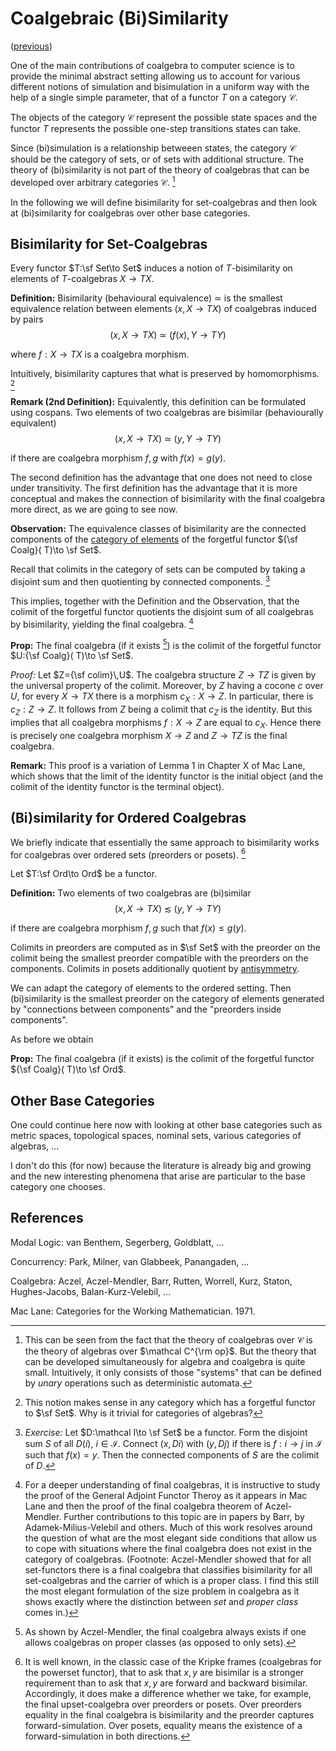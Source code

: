 # Coalgebraic (Bi)Similarity

([previous](https://hackmd.io/@alexhkurz/r1SJ8lizO))

One of the main contributions of coalgebra to computer science is to provide the minimal abstract setting allowing us to account for various different notions of simulation and bisimulation in a uniform way with the help of a single simple parameter, that of a functor $T$ on a category $\mathcal C$. 

The objects of the category $\mathcal C$ represent the possible state spaces and the functor $T$ represents the possible one-step transitions states can take.

Since (bi)simulation is a relationship betweeen states, the category $\mathcal C$ should be the category of sets, or of sets with additional structure. The theory of (bi)similarity is not part of the theory of coalgebras that can be developed over arbitrary categories $\mathcal C$. [^duality]

In the following we will define bisimilarity for set-coalgebras and then look at (bi)similarity for coalgebras over other base categories.

## Bisimilarity for Set-Coalgebras

Every functor $T:\sf Set\to Set$ induces a notion of $T$-bisimilarity on elements of $T$-coalgebras $X\to TX$.

**Definition:** Bisimilarity (behavioural equivalence) $\simeq$ is the smallest equivalence relation between elements $(x,X\to TX)$ of coalgebras induced by pairs 
$$(x,X\to TX)\  \simeq\  (f(x),Y\to TY)$$

where $f:X\to TX$ is a coalgebra morphism.

Intuitively, bisimilarity captures that what is preserved by homomorphisms. [^fhom]


**Remark (2nd Definition):** Equivalently, this definition can be formulated using cospans. Two elements of two coalgebras are bisimilar (behaviourally equivalent) 
$$(x,X\to TX)\  \simeq\  (y,Y\to TY)$$

if there are coalgebra morphism $f,g$ with $f(x)=g(y)$. 

The second definition has the advantage that one does not need to close under transitivity. The first definition has the advantage that it is more conceptual and makes the connection of bisimilarity with the final coalgebra more direct, as we are going to see now.


**Observation:** The equivalence classes of bisimilarity are the connected components of the [category of elements](https://en.wikipedia.org/wiki/Category_of_elements) of the forgetful functor ${\sf Coalg}( T)\to \sf Set$. 

Recall that colimits in the category of sets can be computed by taking a disjoint sum and then quotienting by connected components. [^quot]

This implies, together with the Definition and the Observation, that the colimit of the forgetful functor quotients the disjoint sum of all coalgebras by bisimilarity, yielding the final coalgebra. [^GAFT]

**Prop:** The final coalgebra (if it exists [^AM]) is the colimit of the forgetful functor  $U:{\sf Coalg}( T)\to \sf Set$. 

*Proof:* Let $Z={\sf colim}\,U$. The coalgebra structure $Z\to TZ$ is given by the universal property of the colimit. Moreover, by $Z$ having a cocone $c$ over $U$, for every $X\to TX$ there is a morphism $c_X:X\to Z$. In particular, there is $c_Z:Z\to Z$. It follows from $Z$ being a colimit that $c_Z$ is the identity. But this implies that all coalgebra morphisms $f:X\to Z$ are equal to $c_X$. Hence there is precisely one coalgebra morphism $X\to Z$ and $Z\to TZ$ is the final coalgebra.

**Remark:** This proof is a variation of Lemma 1 in Chapter X of Mac Lane, which shows that the limit of the identity functor is the initial object (and the colimit of the identity functor is the terminal object).

## (Bi)similarity for Ordered Coalgebras

We briefly indicate that essentially the same approach to bisimilarity works for coalgebras over ordered sets (preorders or posets). [^preorders]

Let $T:\sf Ord\to Ord$ be a functor. 

**Definition:** Two elements of two coalgebras are (bi)similar 
$$(x,X\to TX)\  \lesssim\  (y,Y\to TY)$$

if there are coalgebra morphism $f,g$ such that $f(x)\le g(y)$.

Colimits in preorders are computed as in $\sf Set$ with the preorder on the colimit being the smallest preorder compatible with the preorders on the components. Colimits in posets additionally quotient by [antisymmetry](https://en.wikipedia.org/wiki/Antisymmetric_relation).

We can adapt the category of elements to the ordered setting. Then (bi)similarity is the smallest preorder on the category of elements generated by "connections between components" and the "preorders inside components". 

As before we obtain

**Prop:** The final coalgebra (if it exists) is the colimit of the forgetful functor  ${\sf Coalg}( T)\to \sf Ord$.

## Other Base Categories

One could continue here now with looking at other base categories such as metric spaces, topological spaces, nominal sets, various categories of algebras, ...

I don't do this (for now) because the literature is already big and growing and the new interesting phenomena that arise are particular to the base category one chooses. 

## References

Modal Logic: van Benthem, Segerberg, Goldblatt, ...

Concurrency: Park, Milner, van Glabbeek, Panangaden, ...

Coalgebra: Aczel, Aczel-Mendler, Barr, Rutten, Worrell, Kurz, Staton, Hughes-Jacobs, Balan-Kurz-Velebil, ...

Mac Lane: Categories for the Working Mathematician. 1971.

[^duality]: This can be seen from the fact that the theory of coalgebras over $\mathcal C$ is  the theory of algebras over $\mathcal C^{\rm op}$. But the theory that can be developed simultaneously for algebra and coalgebra is quite small. Intuitively, it only consists of those "systems" that can be defined by *unary* operations such as deterministic automata.

[^fhom]: This notion makes sense in any category which has a forgetful functor to $\sf Set$. Why is it trivial for categories of algebras?

[^quot]: *Exercise:* Let $D:\mathcal I\to \sf Set$ be a functor. Form the disjoint sum $S$ of all $D(i)$, $i\in\mathcal I$. Connect $(x,Di)$ with $(y,Dj)$ if there is $f:i\to j$ in $\mathcal I$ such that $f(x)=y$. Then the connected components of $S$ are the colimit of $D$.

[^GAFT]: For a deeper understanding of final coalgebras, it is instructive to study the proof of the General Adjoint Functor Theroy as it appears in Mac Lane and then the proof of the final coalgebra theorem of Aczel-Mendler. Further contributions to this topic are in papers by Barr, by Adamek-Milius-Velebil and others. Much of this work resolves around the question of what are the most elegant side conditions that allow us to cope with situations where the final coalgebra does not exist in the category of coalgebras. (Footnote: Aczel-Mendler showed that for all set-functors there is a final coalgebra that classifies bisimilarity for all set-coalgebras and the carrier of which is a proper class. I find this still the most elegant formulation of the size problem in coalgebra as it shows exactly where the distinction between *set* and *proper class* comes in.)

[^AM]: As shown by Aczel-Mendler, the final coalgebra always exists if one allows coalgebras on proper classes (as opposed to only sets).

[^preorders]: It is well known, in the classic case of the Kripke frames (coalgebras for the powerset functor), that to ask that $x,y$ are bisimilar is a stronger requirement than to ask that $x,y$ are forward and backward bisimilar. Accordingly, it does make a difference whether we take, for example, the final upset-coalgebra over preorders or posets. Over preorders equality in the final coalgebra is bisimilarity and the preorder captures forward-simulation. Over posets, equality means the existence of a forward-simulation in both directions.